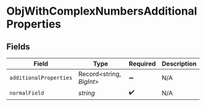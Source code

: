 # ObjWithComplexNumbersAdditionalProperties


## Fields

| Field                    | Type                     | Required                 | Description              |
| ------------------------ | ------------------------ | ------------------------ | ------------------------ |
| `additionalProperties`   | Record<string, *BigInt*> | :heavy_minus_sign:       | N/A                      |
| `normalField`            | *string*                 | :heavy_check_mark:       | N/A                      |
